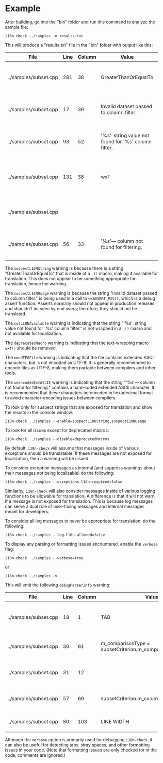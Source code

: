# Example

After building, go into the "bin" folder and run this command
to analyze the sample file:

```shellscript
i18n-check ../samples -o results.txt
```

This will produce a "results.txt" file in the "bin" folder with
output like this:

| File  | Line | Column | Value| Explanation | WarningID |
|-----------|-----------|-----------|-----------|-----------|-----------|
| ../samples/subset.cpp | 281 | 38 | GreaterThanOrEqualTo | String available for translation that probably should not be in function call: _ | [suspectL10NString]
| ../samples/subset.cpp | 17 | 39 | Invalid dataset passed to column filter. | Localizable string being used within non-user facing function call: wxASSERT_MSG | [suspectL10NUsage]
| ../samples/subset.cpp | 93 | 52 | '%s': string value not found for '%s' column filter. | String not available for translation in function call: std::runtime_error | [notL10NAvailable]
| ../samples/subset.cpp | 131 | 38 | wxT | Deprecated text macro that can be removed. (Add 'L' in front of string to make it double-byte.) | [deprecatedMacro]
| ../samples/subset.cpp |  |  |  | File contains extended ASCII characters, but is not encoding as UTF-8. | [nonUTF8File]
| ../samples/subset.cpp | 56 | 33 | '%s'— column not found for filtering. | String contains extended ASCII characters that should be encoded. | [unencodedExtASCII]

The `suspectL10NString` warning is because there is a string "GreaterThanOrEqualTo" that is inside of a `_()`
macro, making it available for translation. This does not appear to be something appropriate for
translation, hence the warning.

The `suspectL10NUsage` warning is because the string "Invalid dataset passed to column filter." is being used
in a call to `wxASSERT_MSG()`, which is a debug assert function. Asserts normally should not appear
in production releases and shouldn't be seen by end users; therefore, they should not be translated.

The `notL10NAvailable` warning is indicating that the string "'%s': string value not found for '%s' column filter." is
not wrapped in a `_()` macro and not available for localization.

The `deprecatedMacro` warning is indicating that the text-wrapping macro `wxT()` should be removed.

The `nonUTF8File` warning is indicating that the file contains extended ASCII characters, but
is not encoded as UTF-8. It is generally recommended to encode files as UTF-8, making them portable between compilers and other tools.

The `unencodedExtASCII` warning is indicating that the string "'%s'— column not found for filtering." contains a hard-coded
extended ASCII character. It is recommended that these characters be encoded in hexadecimal format to avoid
character-encoding issues between compilers.

To look only for suspect strings that are exposed for translation and show the results
in the console window:

```shellscript
i18n-check ../samples --enable=suspectL10NString,suspectL10NUsage
```

To look for all issues except for deprecated macros:

```shellscript
i18n-check ../samples --disable=deprecatedMacros
```

By default, `i18n-check` will assume that messages inside of various exceptions should be translatable.
If these messages are not exposed for localization, then a warning will be issued.

To consider exception messages as internal (and suppress warnings about their messages not being localizable)
do the following:

```shellscript
i18n-check ../samples --exceptions-l10n-required=false
```

Similarity, `i18n-check` will also consider messages inside of various logging functions to be allowable
for translation. A difference is that it will not warn if a message is not exposed for translation. This is because
log messages can serve a dual role of user-facing messages and internal messages meant for developers.

To consider all log messages to never be appropriate for translation, do the following:

```shellscript
i18n-check ../samples --log-l10n-allowed=false
```

To display any parsing or formatting issues encountered, enable the `verbose` flag:

```shellscript
i18n-check ../samples --verbose=true
```

or

```shellscript
i18n-check ../samples -v
```

This will emit the following `debugParserInfo` warning:

| File  | Line | Column | Value| Explanation | WarningID |
|-----------|-----------|-----------|-----------|-----------|-----------|
| ../samples/subset.cpp | 18 | 1 | TAB | Tab detected in file; prefer using spaces. | [debugParserInfo]
| ../samples/subset.cpp | 30 | 61 | m_comparisonType = subsetCriterion.m_comparisonType; | Stray space(s) detected at end of line. | [debugParserInfo]
| ../samples/subset.cpp | 31 | 12 | | Stray space(s) detected at end of line. | [debugParserInfo]
| ../samples/subset.cpp | 57 | 69 | subsetCriterion.m_columnName).ToUTF8()); | Stray space(s) detected at end of line. | [debugParserInfo]
| ../samples/subset.cpp | 80 | 103 | LINE WIDTH | Line is 103 characters long. | [debugParserInfo]

Although the `verbose` option is primarily used for debugging `i18n-check`, it can also be useful for detecting tabs, stray spaces,
and other formatting issues in your code. (Note that formatting issues are only checked for in the code,
comments are ignored.)